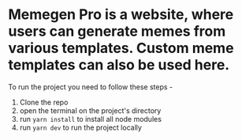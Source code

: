# Memegen Pro is a website, where users can generate memes from various templates. Custom meme templates can also be used here. 

To run the project you need to follow these steps - 
1. Clone the repo
2. open the terminal on the project's directory
3. run `yarn install` to install all node modules
4. run `yarn dev` to run the project locally
